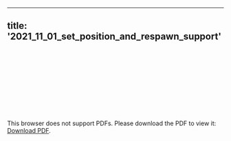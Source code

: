 
---
title: '2021_11_01_set_position_and_respawn_support'
---
<object data="/2021_11_01_set_position_and_respawn_support.pdf" type="application/pdf" width="1000px" height="1000px">
    <embed src="/2021_11_01_set_position_and_respawn_support.pdf">
        <p>This browser does not support PDFs. Please download the PDF to view it: <a href="/2021_11_01_set_position_and_respawn_support.pdf">Download PDF</a>.</p>
    </embed>
</object>